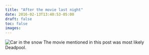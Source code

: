 ```yaml
---
title: "After the movie last night"
date: 2016-02-13T13:40:53-05:00
draft: false
toc: false
images: 
---
```

![Car in the snow](snow-car.jpg)
The movie mentioned in this post was most likely Deadpool.
